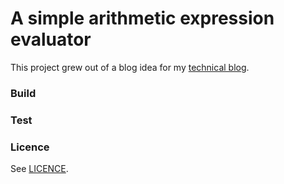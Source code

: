# A simple arithmetic expression evaluator

This project grew out of a blog idea for my [technical blog](https://timmyjose.github.io).

### Build

### Test

### Licence

See [LICENCE](https://github.com/timmyjose-projects/arithmetic-expression-evaluator-in-ada/blob/master/LICENCE.md).